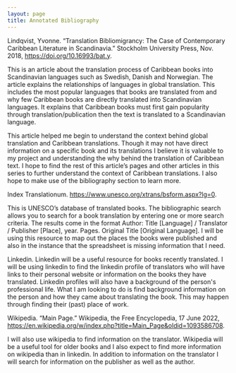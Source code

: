 ```yaml
---
layout: page
title: Annotated Bibliography
---
```


Lindqvist, Yvonne. “Translation Bibliomigrancy: The Case of Contemporary Caribbean Literature in Scandinavia.” Stockholm University Press, Nov. 2018, https://doi.org/10.16993/bat.y.


This is an article about the translation process of Caribbean books into Scandinavian languages such as Swedish, Danish and Norwegian. The article explains the relationships of languages in global translation. This includes the most popular languages that books are translated from and why few Caribbean books are directly translated into Scandinavian languages. It explains that Caribbean books must first gain popularity through translation/publication then the text is translated to a Scandinavian language. 

This article helped me begin to understand the context behind global translation and Caribbean translations. Though it may not have direct information on a specific book and its translations I believe it is valuable to my project and understanding the why behind the translation of Caribbean text. I hope to find the rest of this article’s pages and other articles in this series to further understand the context of Caribbean translations. I also hope to make use of the bibliography section to learn more.

Index Translationum. https://www.unesco.org/xtrans/bsform.aspx?lg=0.

This is UNESCO’s database of translated books. The bibliographic search allows you to search for a book translation by entering one or more search criteria. The results come in the format Author: Title [Language] / Translator / Publisher [Place], year. Pages. Original Title [Original Language]. I will be using this resource to map out the places the books were published and also in the instance that the spreadsheet is missing information that I need.

Linkedin. 
Linkedin will be a useful resource for books recently translated. I will be using linkedin to find the linkedin profile of translators who will have links to their personal website or information on the books they have translated. Linkedin profiles will also have a background of the person's professional life. What I am looking to do is find background information on the person and how they came about translating the book. This may happen through finding their (past) place of work.

Wikipedia. “Main Page.” Wikipedia, the Free Encyclopedia, 17 June 2022, https://en.wikipedia.org/w/index.php?title=Main_Page&oldid=1093586708.
  
I will also use wikipedia to find information on the translator. Wikipedia will be a useful tool for older books and I also expect to find more information on wikipedia than in linkedin. In addition to information on the translator I will search for information on the publisher as well as the author. 
